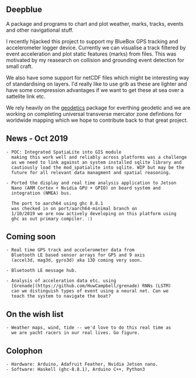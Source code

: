 Deepblue
--------

A package and programs to chart and plot weather, marks, tracks, events
and other navigational stuff.

I recently hijacked this project to support my BlueBox GPS tracking and
accelerometer logger device. Currently we can visualise a track
filtered by event acceleration and plot static features (marks)
from files. This was motivated by my reasearch on collision and
grounding event detection for small craft.

We also have some support for netCDF files which might be interesting
way of standardising on layers.  I'd really like to use grib as these are
lighter and have some compression advantages if we want to get these
at sea over a sattelite link etc.

We rely heavily on the
[geodetics](https://github.com/PaulJohnson/geodetics) package for
everthing geodetic and we are working on completing universal
transverse mercator zone defintions for worldwide mapping which we
hope to contribute back to that great project.

## News - Oct 2019
    - POC: Integrated SpatiaLite into GIS module
      making this work well and reliably across platforms was a challenge
      as we need to link against an system installed sqlite library and 
      cautiously load the mod_spatialite into sqlite. WIP but may be the
      future for all relevant data managment and spatial reasoning.

    - Ported the display and real time analysis application to Jetson
      Nano (ARM Cortex + Nvidia GPU + GPIO) on board system and
      integration (NMEA) bus.
      
      The port to aarch64 using ghc 8.8.1
      was checked in on port/aarch64-minimal branch on 
      1/10/2019 we are now actively developing on this platform using
      ghc as out primary compiler. :)
      
## Coming soon
    - Real time GPS track and accelerometer data from
      Bluetooth LE based sensor arrays for GPS and 9 axis
      (accel3d, mag3d, gyro3d) aka 13D coming very soon.
      
    - Bluetooth LE message hub.
    
    - Analysis of acceleration data etc. using
      [Grenade](https://github.com/HuwCampbell/grenade) RNNs (LSTM)
      can we distinguish types of event using a neural net. Can we
      teach the system to navigate the boat?
    
## On the wish list
    - Weather maps, wind, tide -- we'd love to do this real time as
      we are yacht racers in our real lives. Go figure.
      

      
## Colophon
    - Hardware: Arduino, Adafruit Feather, Nvidia Jetson nano.
    - Software: Haskell (ghc-8.8.1), Arduino C++, Python3
    
